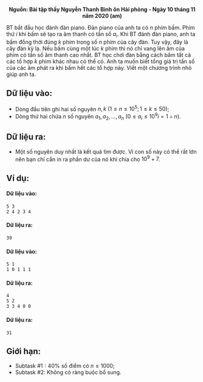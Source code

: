 **<center>Nguồn: Bài tập thầy Nguyễn Thanh Bình ôn Hải phòng - Ngày 10 tháng 11 năm 2020 (am)</center>**

BT bắt đầu học đánh đàn piano. Đàn piano của anh ta có $n$ phím bấm. Phím thứ $i$ khi bấm sẽ tạo  ra âm thanh có tần số $a_i$. Khi BT đánh đàn piano, anh ta bấm đồng thời đúng $k$ phím trong số $n$ phím của cây đàn. Tuy vậy, đây là cây đàn kỳ lạ. Nếu bấm cùng một lúc $k$ phím thì nó chỉ vang lên âm của phím có tần số âm thanh cao nhất. BT học chơi đàn bằng cách bấm tất cả các tổ hợp $k$ phim khác nhau có thể có. Anh ta muốn biết tổng giá trị tần số của các âm phát ra khi bấm hết các tổ hợp này. Viết một chương trình nhỏ giúp anh ta.

## Dữ liệu vào:
- Dòng đầu tiên ghi hai số nguyên $n,k\ (1≤n≤10^5;1≤k≤50)$;
- Dòng thứ hai chứa $n$ số nguyên $a_1,a_2,…,a_n\ (0≤a_i≤10^9   i=1÷n)$.

## Dữ liệu ra:
- Một số nguyên duy nhất là kết quả tìm được. Vì con số này có thể rất lớn nên bạn chỉ cần in ra phần dư của nó khi chia cho $10^9+7$.

## Ví dụ:
#### Dữ liệu vào:
```
5 3
2 4 2 3 4
```

#### Dữ liệu ra:
```
39
```

#### Dữ liệu vào:
```
5 1
1 0 1 1 1
```

#### Dữ liệu ra:
```
4
5 2
3 3 4 0 0
```

#### Dữ liệu ra:
```
31
```


## Giới hạn:
- Subtask $\#1: 40\%$ số điểm có $n≤1000$;
- Subtask $\#2:$ Không có ràng buộc bổ sung.